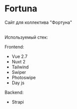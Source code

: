 # Fortuna
Сайт для коллектива "Фортуна"

<br> Используемый стек:

Frontend: 
* Vue 2.7
* Nuxt 2
* Tailwind
* Swiper
* Photoswipe
* Day js

Backend: 
* Strapi








